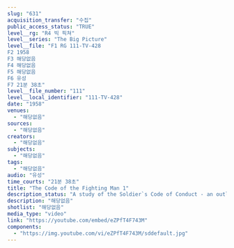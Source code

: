 ```yaml
---
slug: "631"
acquisition_transfer: "수집"
public_access_status: "TRUE"
level__rg: "R4 빅 픽쳐"
level__series: "The Big Picture"
level__file: "F1 RG 111-TV-428
F2 1958
F3 해당없음
F4 해당없음
F5 해당없음
F6 유성
F7 21분 38초"
level__file_number: "111"
level__local_identifier: "111-TV-428"
date: "1958"
venues: 
  - "해당없음"
sources: 
  - "해당없음"
creators: 
  - "해당없음"
subjects: 
  - "해당없음"
tags: 
  - "해당없음"
audio: "유성"
time_courts: "21분 38초"
title: "The Code of the Fighting Man 1"
description_status: "A study of the Soldier`s Code of Conduct - an outline of the U.S. Army soldier`s moral obligation to his country."
description: "해당없음"
shotlist: "해당없음"
media_type: "video"
link: "https://youtube.com/embed/eZPfT4F743M"
components: 
  - "https://img.youtube.com/vi/eZPfT4F743M/sddefault.jpg"
---
```

